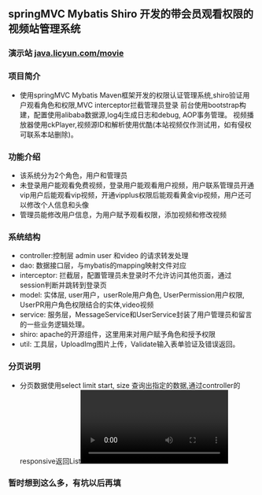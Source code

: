 ## springMVC Mybatis Shiro 开发的带会员观看权限的视频站管理系统
### 演示站 [java.licyun.com/movie](http://java.licyun.com/movie)
### 项目简介
- 使用springMVC Mybatis Maven框架开发的权限认证管理系统,shiro验证用户观看角色和权限,MVC interceptor拦截管理员登录
前台使用bootstrap构建，配置使用alibaba数据源,log4j生成日志和debug, AOP事务管理。
视频播放器使用ckPlayer,视频源ID和解析使用优酷(本站视频仅作测试用，如有侵权可联系本站删除)。

### 功能介绍
- 该系统分为2个角色，用户和管理员
- 未登录用户能观看免费视频，登录用户能观看用户视频，用户联系管理员开通vip用户后能观看vip视频，开通vipplus权限后能观看黄金vip视频，用户还可以修改个人信息和头像
- 管理员能修改用户信息，为用户赋予观看权限，添加视频和修改视频

### 系统结构
- controller:控制层 admin user 和video 的请求转发处理
- dao: 数据接口层，与mybatis的mapping映射文件对应
- interceptor: 拦截层，配置管理员未登录时不允许访问其他页面，通过session判断并跳转到登录页
- model: 实体层, user用户，userRole用户角色, UserPermission用户权限, UserPR用户角色权限结合的实体,video视频
- service: 服务层，MessageService和UserService封装了用户管理员和留言的一些业务逻辑处理。
- shiro: apache的开源组件，这里用来对用户赋予角色和授予权限
- util: 工具层，UploadImg图片上传，Validate输入表单验证及错误返回。

### 分页说明
- 分页数据使用select  limit start, size 查询出指定的数据,通过controller的responsive返回List<Video>的json数据，
前台通过ajax得到json数据后循环输出到id为videos的dom结点上。其中要注意的是页面边界的问题，currentPage
记录当前页面数，当到达第一页或者最后一页时，currentPage不变。

### 暂时想到这么多，有坑以后再填



